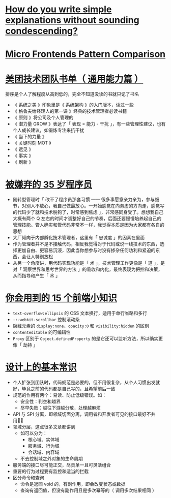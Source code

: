 # [How do you write simple explanations without sounding condescending?](https://jvns.ca/blog/2020/11/15/simple-explanations-without-sounding-condescending/)

# [Micro Frontends Pattern Comparison](https://blog.bitsrc.io/microfrontend-pattern-comparison-c50a9d2e4172)

# [美团技术团队书单（ 通用能力篇 ）](https://mp.weixin.qq.com/s/5nUqazLLV67H824Jg6kd_A)

排序是个人了解程度从高到低的，完全不知道没读的书就只记了书名

- 《 系统之美 》印象里是《 系统架构 》的入门版本，读过一些
- 《 格鲁夫给经理人的第一课 》经典的技术管理者必读书籍
- 《 原则 》将公司及个人管理的
- 《 潜力量 GROW 》表达了「 表现 = 能力 - 干扰 」，有一些管理性建议，也有个人成长建议，如锻炼专注来抗干扰
- 《 当下的力量 》
- 《 关键时刻 MOT 》
- 《 远见 》
- 《 事实 》
- 《 刷新 》

# [被嫌弃的 35 岁程序员](https://mp.weixin.qq.com/s/ri9eik51MLh8ksesktJYqg)

- 刚转型管理时「 改不了程序员那套习惯 —— 很多事愿意亲力亲为，参与细节，对别人不放心，我自己做最放心。一开始感觉在向务虚的方向走，感觉写的代码少了就和技术脱钩了，时常感到焦虑 」，非常感同身受了。想想我自己大概有两个 Q 左右的时间才调整好自己的节奏，后面还要慢慢培养起自己的管理技能。管人确实和管代码非常不一样，我觉得本质是因为大家都有各自的思想
- 大厂倾向于内部孵化技术管理者，这里有「 忠诚度 」的因素在里面
- 作为管理者并不是不接触代码，相反我觉得对于代码或说一线技术的东西，选择更加自由、更容易沉浸，因此当你想参与时没有掺杂任何功利和紧迫的东西，会让人特别放松
- 从另一个角度讲，用代码实现功能是「 术 」，技术管理工作更像是「 道 」，是对「 观察世界和思考世界的方法 」的吸收和内化，最终表现为把控和决策，从而指导和产生「 术 」

# [你会用到的 15 个前端小知识](https://mp.weixin.qq.com/s/IMQhGAS_TaCDDITgl4Ekew)

- `text-overflow:ellipsis` 的 CSS 文本换行，适用于单行省略和多行
- `::-webkit-scrollbar` 控制滚动条
- 隐藏元素的 `display:none`、`opacity:0` 和 `visibility:hidden` 的区别
- `contenteditable` 的可编辑性
- `Proxy` 区别于 `Object.definedProperty` 的是它还可以监听方法，所以确实更像「 劫持 」

# [设计上的基本常识](https://dubbo.apache.org/zh-cn/docs/dev/principals/general-knowledge.html)

- 个人扩张到团队时，代码规范是必要的，但不用很复杂，从个人习惯出发就好，毕竟之前的代码都是自己写的，且希望前后一致
- 规范的作用有两个：易读、防止低级错误。如：
    - 安全性：判空和越界
    - 尽早失败：越往下游越分散，处理越麻烦
- API 与 SPI 分离，即领域切面分离，调用者和开发者可见的接口最好不共用
- 领域分层，这点很多文章都讲到
    - 如可以分为：
        - 核心域、实体域
        - 服务域、行为域
        - 会话域、内容域
    - 不去控制域之外对象的生命周期
- 服务端的接口尽可能正交，尽责单一且可灵活组合
- 重要的行为过程要有监控和适当的拦截
- 区分命令和查询
    - 命令是返回 void 的，有副作用，即会改变状态或数据
    - 查询有返回值，但没有副作用且是多次幂等的（ 调用多次结果相同 ）
